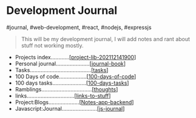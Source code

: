 # Development Journal

#journal, #web-development, #react, #nodejs, #expressjs

> This will be my development journal, I will add notes 
and rant about stuff not working mostly.


- Projects index............[[project-lib-202112141900]]
- Personal journal......................[[journal-book]]  
- Tasks........................................[[tasks]]  
- 100 Days of code..................[[100-days-of-code]]  
- 100 days tasks......................[[100-days-tasks]]  
- Ramblings.................................[[thoughts]]  
- links...............................[[links-to-stuff]]  
- Project:Blogs....................[[Notes-app-backend]] 
- Javascript:Journal.......................[[js-journal]] 


[//begin]: # "Autogenerated link references for markdown compatibility"
[project-lib-202112141900]: projects/project-lib-202112141900 "project-lib 202112141901"
[journal-book]: ../journal/journal-book "Journal Book"
[tasks]: tasks "Tasks"
[100-days-of-code]: 100-days-of-code "100 Days of Code"
[100-days-tasks]: 100-days-tasks "100 days of code Tasks"
[thoughts]: thoughts "Thoughts and ramblings"
[links-to-stuff]: links-to-stuff "links-to-stuff"
[Notes-app-backend]: projects/Notes-app-backend "Blogs app backend"
[js-journal]: javascript/js-journal "js-journal"
[//end]: # "Autogenerated link references"
